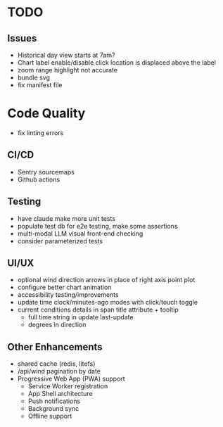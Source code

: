 # TODO

## Issues
* Historical day view starts at 7am?
* Chart label enable/disable click location is displaced above the label
* zoom range highlight not accurate
* bundle svg
* fix manifest file

# Code Quality
* fix linting errors

## CI/CD
* Sentry sourcemaps
* Github actions

## Testing
* have claude make more unit tests
* populate test db for e2e testing, make some assertions
* multi-modal LLM visual front-end checking
* consider parameterized tests

## UI/UX
* optional wind direction arrows in place of right axis point plot
* configure better chart animation
* accessibility testing/improvements
* update time clock/minutes-ago modes with click/touch toggle
* current conditions details in span title attribute + tooltip
  * full time string in update last-update
  * degrees in direction

## Other Enhancements
* shared cache (redis, litefs)
* /api/wind pagination by date
* Progressive Web App (PWA) support
  * Service Worker registration
  * App Shell architecture
  * Push notifications
  * Background sync
  * Offline support
